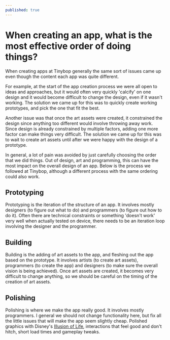 ```yaml
---
published: true
---
```

# When creating an app, what is the most effective order of doing things?

When creating apps at Tinybop generally the same sort of issues came up even though the content each app was quite different. 

For example, at the start of the app creation process we were all open to ideas and approaches, but it would often very quickly 'calcify' on one design and it would become difficult to change the design, even if it wasn't working. The solution we came up for this was to quickly create working prototypes, and pick the one that fit the best.

Another issue was that once the art assets were created, it constrained the design since anything too different would involve throwing away work. Since design is already constrained by multiple factors, adding one more factor can make things very difficult. The solution we came up for this was to wait to create art assets until after we were happy with the design of a prototype.

In general, a lot of pain was avoided by just carefully choosing the order that we did things. Out of design, art and programming, this can have the most impact on the overall design of an app. Below is the process we followed at Tinybop, although a different process with the same ordering could also work.

## Prototyping

Prototyping is the iteration of the structure of an app. It involves mostly designers (to figure out what to do) and programmers (to figure out how to do it). Often there are technical constraints or something 'doesn't work' very well when actually tested on device, there needs to be an iteration loop involving the designer and the programmer.

## Building

Building is the adding of art assets to the app, and fleshing out the app based on the prototype. It involves artists (to create art assets), programmers (to create the app) and designers (to make sure the overall vision is being achieved). Once art assets are created, it becomes very difficult to change anything, so we should be careful on the timing of the creation of art assets.

## Polishing

Polishing is where we make the app really good. It involves mostly programmers. I general we should not change functionality here, but fix all the little issues that will make the app seem slightly cheap. Polished graphics with Disney's [Illusion of Life](https://vimeo.com/93206523), interactions that feel good and don't hitch, short load times and gameplay tweaks.
